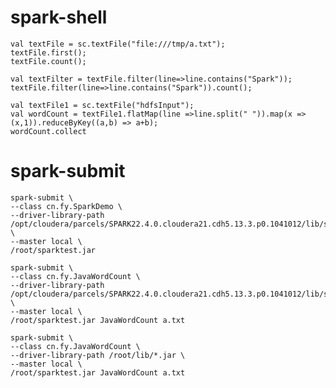 # spark-shell
	val textFile = sc.textFile("file:///tmp/a.txt");
	textFile.first();
	textFile.count();
	
	val textFilter = textFile.filter(line=>line.contains("Spark"));
	textFile.filter(line=>line.contains("Spark")).count();
	
	val textFile1 = sc.textFile("hdfsInput");
	val wordCount = textFile1.flatMap(line =>line.split(" ")).map(x => (x,1)).reduceByKey((a,b) => a+b);
	wordCount.collect

#  spark-submit
	spark-submit \
	--class cn.fy.SparkDemo \
	--driver-library-path /opt/cloudera/parcels/SPARK22.4.0.cloudera21.cdh5.13.3.p0.1041012/lib/spark2/jars \
	--master local \
	/root/sparktest.jar
	
	spark-submit \
	--class cn.fy.JavaWordCount \
	--driver-library-path /opt/cloudera/parcels/SPARK22.4.0.cloudera21.cdh5.13.3.p0.1041012/lib/spark2/jars \
	--master local \
	/root/sparktest.jar JavaWordCount a.txt
	
	spark-submit \
	--class cn.fy.JavaWordCount \
	--driver-library-path /root/lib/*.jar \
	--master local \
	/root/sparktest.jar JavaWordCount a.txt

